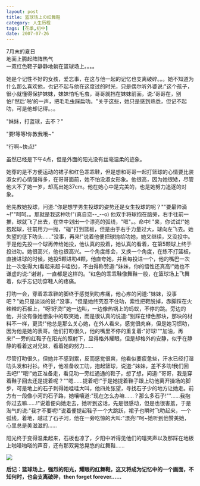 ```yaml
---
layout: post
title: 篮球场上の红舞鞋
category: 人生历程
tags: [花季,初中]
date: 2007-07-26
---
```


7月末的夏日   
地面上腾起阵阵热气   
一双红色鞋子静静地躺在篮球场上。。。。   
<!-- more -->

她是个记性不好的女孩，爱忘事，在这与他一起的记忆也支离破碎。。。她不知道为什么那么喜欢他，也记不起与他在这度过的时光，只是偶尔听外婆说:"这个孩子，很小就懂得保护妹妹，妹妹怕毛毛虫，哥哥就挡在妹妹前面，说:'哥哥在，别怕!'然后'啪'的一声，把毛毛虫踩扁叻。"关于这些，她只是感到熟悉，但记不起叻，可是他却记得。。。 
 
"妹妹，打蓝球，去不？" 

"要!等等!你教我哦~" 

"行啊~快点!" 

虽然已经是下午4点，但是外面的阳光没有丝毫温柔的迹象。 

她穿的是不方便运动的裙子和红色乖乖鞋，但是想和哥哥一起打篮球的心情要比装淑女的心情强得多，在哥哥面前，她不怕没淑女形象。他很高，因为她很矮，尽管他大不了她一岁，却高出她37cm。他在她心中是完美的，也是她努力追逐的对象。

他先教她投球，问道:"你是想学男生投球的姿势还是女生投球的呢？""要最帅滴~!""呵呵。。那就是我这种叻!"(真自恋--_--o) 他双手将球抱在脑旁，右手往前一推，球就飞了出去，在空中划出一个漂亮的弧线，"哐"。。命中! "来，你试试!"她抱起球，往前用力一抛，"碰"打到篮板，但是由于右手力量过大，球向左飞去。她失望的低下叻头……"没事，再来!"说着他便把球抛给叻她，她又继续，又没投中。于是他先投一个球再传给她投，他认真的投着，她认真的看着，在第5颗球上终于投进叻。她很高兴，他也很高兴。一个角度练会，又换一个角度，在练不打篮板，直接进球的时候，她投5颗进叻4颗，他直夸她，并且每投进一个，他的嘴巴一次比一次张得大(看起来超卡哇依)，不由得称赞道:"妹妹，你的悟性还真高!"她也不谦虚的说:"谢谢，一直都是这样的。"红色的乖乖鞋像舞鞋一般，在篮球场上飞舞着，似乎忘记叻穿鞋人的疼痛。 
 
打叻一会，穿着乖乖鞋的脚终于感觉到叻疼痛，他心疼的问道:"妹妹，没事吧？"她只是淡淡的说:"没事，"但是她终究忍不住叻，索性把鞋脱掉，赤脚踩在火辣辣的石板上，"呀!好烫!"她一边叫，一边像热锅上的蚂蚁，不停的跳。旁边的他，并没有像她想象中的取笑她，而是很认真的说道:"别踩在绿色那块，那块的材料不一样，更烫!"他总是那么关心她，在外人看来，感觉很肉麻，但是她习惯叻，因为他是她的表哥。他们打叻很久，他的嘴里不停的重复着:"好球!""加油，再来!"一旁的红鞋子在阳光的照射下，显得格外耀眼，但是却格外的安静，似乎在静静的看着这对兄妹，看着她的努力……

尽管打叻很久，但她并不感到累，反而感觉很爽，他看似要疲惫些，汗水已经打湿叻头发和衬衫。终于，他准备收工叻，抱起篮球，说道:"妹妹，差不多叻!我们回去吧!""哦!"她正准备走，看见叻一旁红通通的鞋子，想了想，问道:"哥哥，我是穿着鞋子回去还是提着呢？""嗯……提着吧!"于是她提着鞋子跟上叻他离开操场的脚步，可是地上的石子刺得她哇哇大叫，他四处张望，寻找石子少的地方让她走。前方有一段像小河的石子路，她嚷嚷道:"现在怎么办嘛……？那么多石子!""……我抱你过去嘛……!"说着便向她走去，她听到这话，先是很感动，但是也很害羞，于是淘气的说:"我才不要呢!"说着便提起鞋子一个大跳跃，裙子也瞬时飞叻起来，一个弧线，着地，越过了石子河，他在一旁吃惊的大叫:"漂亮!"呵~她听到他赞美她，心里总是美滋滋的……

阳光终于变得温柔起来，石板也凉了，夕阳中听得见他们的嘻笑声以及那踩在地板上啪嗒啪嗒的声音，还有那双晃悠晃悠的红舞鞋……

![](../assets/img/篮球场上の红舞/篮球场上の红舞.jpg)


**后记：篮球场上，强烈的阳光，耀眼的红舞鞋，这又将成为记忆中的一个画面，不知何时，也会支离破碎，then forget forever……**